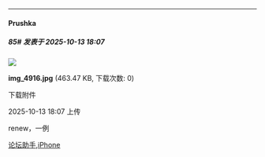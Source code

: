 ﻿
*****

####  Prushka  
##### 85#       发表于 2025-10-13 18:07

<img src="https://img.stage1st.com/forum/202510/13/180710inacpphfi6ioa9eg.jpg" referrerpolicy="no-referrer">

<strong>img_4916.jpg</strong> (463.47 KB, 下载次数: 0)

下载附件

2025-10-13 18:07 上传

renew，一例

[论坛助手,iPhone](https://stage1st.com/2b//forum.php?mod=viewthread&amp;tid=2029836)

